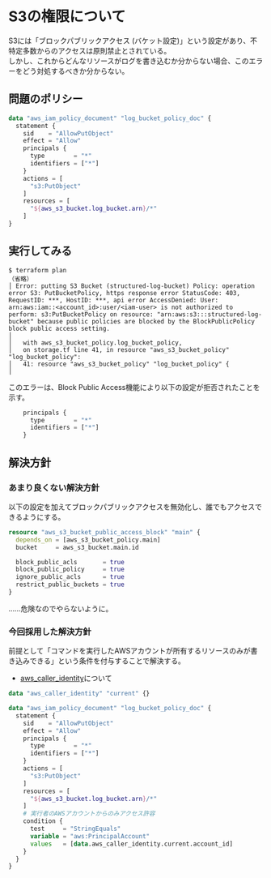 # S3の権限について

S3には「ブロックパブリックアクセス (バケット設定)」という設定があり、不特定多数からのアクセスは原則禁止とされている。  
しかし、これからどんなリソースがログを書き込むか分からない場合、このエラーをどう対処するべきか分からない。

## 問題のポリシー

```terraform
data "aws_iam_policy_document" "log_bucket_policy_doc" {
  statement {
    sid    = "AllowPutObject"
    effect = "Allow"
    principals {
      type        = "*"
      identifiers = ["*"]
    }
    actions = [
      "s3:PutObject"
    ]
    resources = [
      "${aws_s3_bucket.log_bucket.arn}/*"
    ]
}
```

## 実行してみる

```console
$ terraform plan
（省略）
│ Error: putting S3 Bucket (structured-log-bucket) Policy: operation error S3: PutBucketPolicy, https response error StatusCode: 403, RequestID: ***, HostID: ***, api error AccessDenied: User: arn:aws:iam::<account_id>:user/<iam-user> is not authorized to perform: s3:PutBucketPolicy on resource: "arn:aws:s3:::structured-log-bucket" because public policies are blocked by the BlockPublicPolicy block public access setting.
│
│   with aws_s3_bucket_policy.log_bucket_policy,
│   on storage.tf line 41, in resource "aws_s3_bucket_policy" "log_bucket_policy":
│   41: resource "aws_s3_bucket_policy" "log_bucket_policy" {
│
```

このエラーは、Block Public Access機能により以下の設定が拒否されたことを示す。

```terraform
    principals {
      type        = "*"
      identifiers = ["*"]
    }
```

## 解決方針

### あまり良くない解決方針

以下の設定を加えてブロックパブリックアクセスを無効化し、誰でもアクセスできるようにする。

```terraform
resource "aws_s3_bucket_public_access_block" "main" {
  depends_on = [aws_s3_bucket_policy.main]
  bucket     = aws_s3_bucket.main.id

  block_public_acls       = true
  block_public_policy     = true
  ignore_public_acls      = true
  restrict_public_buckets = true
}
```

……危険なのでやらないように。

### 今回採用した解決方針

前提として「コマンドを実行したAWSアカウントが所有するリソースのみが書き込みできる」という条件を付与することで解決する。

- [aws_caller_identity](https://registry.terraform.io/providers/hashicorp/aws/latest/docs/data-sources/caller_identity)について

```terraform
data "aws_caller_identity" "current" {}

data "aws_iam_policy_document" "log_bucket_policy_doc" {
  statement {
    sid    = "AllowPutObject"
    effect = "Allow"
    principals {
      type        = "*"
      identifiers = ["*"]
    }
    actions = [
      "s3:PutObject"
    ]
    resources = [
      "${aws_s3_bucket.log_bucket.arn}/*"
    ]
    # 実行者のAWSアカウントからのみアクセス許容
    condition {
      test     = "StringEquals"
      variable = "aws:PrincipalAccount"
      values   = [data.aws_caller_identity.current.account_id]
    }
  }
}
```
